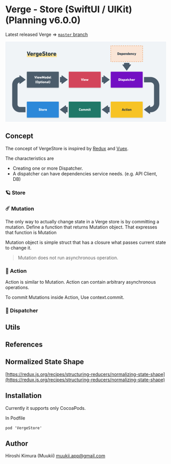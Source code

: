 # Verge - Store (SwiftUI / UIKit) (Planning v6.0.0)

Latest released Verge => [`master` branch](https://github.com/muukii/Verge/tree/master)

<img src="VergeStore@2x.png" width=966/>

## Concept

The concept of VergeStore is inspired by [Redux](https://redux.js.org/) and [Vuex](https://vuex.vuejs.org/).

The characteristics are

- Creating one or more Dispatcher.
- A dispatcher can have dependencies service needs. (e.g. API Client, DB)

### 🪐 Store

### ☄️ Mutation

The only way to actually change state in a Verge store is by committing a mutation.
Define a function that returns Mutation object. That expresses that function is Mutation

Mutation object is simple struct that has a closure what passes current state to change it.

> Mutation does not run asynchronous operation.

### 🌟 Action

Action is similar to Mutation.
Action can contain arbitrary asynchronous operations.

To commit Mutations inside Action, Use context.commit.

### 🚀 Dispatcher

## Utils

## References

## Normalized State Shape

[https://redux.js.org/recipes/structuring-reducers/normalizing-state-shape](https://redux.js.org/recipes/structuring-reducers/normalizing-state-shape)

## Installation

Currently it supports only CocoaPods.

In Podfile

```
pod 'VergeStore'
```

## Author

Hiroshi Kimura (Muukii) <muukii.app@gmail.com>

